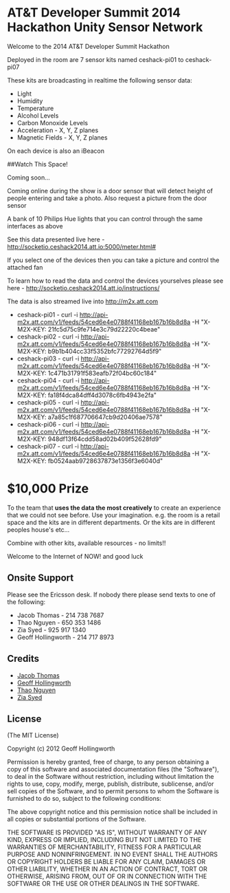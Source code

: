 # AT&T Developer Summit 2014 Hackathon Unity Sensor Network

Welcome to the 2014 AT&T Developer Summit Hackathon

Deployed in the room are 7 sensor kits named ceshack-pi01 to ceshack-pi07

These kits are broadcasting in realtime the following sensor data:

* Light
* Humidity
* Temperature
* Alcohol Levels
* Carbon Monoxide Levels
* Acceleration - X, Y, Z planes
* Magnetic Fields - X, Y, Z planes

On each device is also an iBeacon

##Watch This Space!

Coming soon...

Coming online during the show is a door sensor that will detect height of people entering and take a photo.  Also request a picture from the door sensor

A bank of 10 Philips Hue lights that you can control through the same interfaces as above

See this data presented live here - http://socketio.ceshack2014.att.io:5000/meter.html#

If you select one of the devices then you can take a picture and control the attached fan

To learn how to read the data and control the devices yourselves please see here - http://socketio.ceshack2014.att.io/instructions/

The data is also streamed live into http://m2x.att.com

* ceshack-pi01 - curl -i http://api-m2x.att.com/v1/feeds/54ced6e4e0788f41168eb167b16b8d8a -H "X-M2X-KEY: 21fc5d75c9fe714e3c79d22220c4beae"
* ceshack-pi02 - curl -i http://api-m2x.att.com/v1/feeds/54ced6e4e0788f41168eb167b16b8d8a -H "X-M2X-KEY: b9b1b404cc33f5352bfc77292764d5f9"
* ceshack-pi03 - curl -i http://api-m2x.att.com/v1/feeds/54ced6e4e0788f41168eb167b16b8d8a -H "X-M2X-KEY: 1c471b31791f583eafb72f04bc60c184"
* ceshack-pi04 - curl -i http://api-m2x.att.com/v1/feeds/54ced6e4e0788f41168eb167b16b8d8a -H "X-M2X-KEY: fa18f4dca84dff4d3078c6fb4943e2fa"
* ceshack-pi05 - curl -i http://api-m2x.att.com/v1/feeds/54ced6e4e0788f41168eb167b16b8d8a -H "X-M2X-KEY: a7a85c1f687706647cb9d20406ae7578"
* ceshack-pi06 - curl -i http://api-m2x.att.com/v1/feeds/54ced6e4e0788f41168eb167b16b8d8a -H "X-M2X-KEY: 948df13f64cdd58ad02b409f52628fd9"
* ceshack-pi07 - curl -i http://api-m2x.att.com/v1/feeds/54ced6e4e0788f41168eb167b16b8d8a -H "X-M2X-KEY: fb0524aab9728637873e1356f3e6040d"


# $10,000 Prize

To the team that **uses the data the most creatively** to create an experience that we could not see before. Use your imagination. e.g. the room is a retail space and the kits are in different departments.  Or the kits are in different peoples house's etc...

Combine with other kits, available resources - no limits!!

Welcome to the Internet of NOW! and good luck

## Onsite Support

Please see the Ericsson desk.  If nobody there please send texts to one of the following:

  - Jacob Thomas - 214 738 7687
  - Thao Nguyen - 650 353 1486
  - Zia Syed - 925 917 1340
  - Geoff Hollingworth - 214 717 8973

## Credits

  - [Jacob Thomas](http://github.com/bjacobt)
  - [Geoff Hollingworth](http://github.com/eusholli)
  - [Thao Nguyen](http://github.com/boulethao)
  - [Zia Syed](http://github.com/ztsyed)

## License

(The MIT License)

Copyright (c) 2012 Geoff Hollingworth

Permission is hereby granted, free of charge, to any person obtaining a copy of
this software and associated documentation files (the "Software"), to deal in
the Software without restriction, including without limitation the rights to
use, copy, modify, merge, publish, distribute, sublicense, and/or sell copies of
the Software, and to permit persons to whom the Software is furnished to do so,
subject to the following conditions:

The above copyright notice and this permission notice shall be included in all
copies or substantial portions of the Software.

THE SOFTWARE IS PROVIDED "AS IS", WITHOUT WARRANTY OF ANY KIND, EXPRESS OR
IMPLIED, INCLUDING BUT NOT LIMITED TO THE WARRANTIES OF MERCHANTABILITY, FITNESS
FOR A PARTICULAR PURPOSE AND NONINFRINGEMENT. IN NO EVENT SHALL THE AUTHORS OR
COPYRIGHT HOLDERS BE LIABLE FOR ANY CLAIM, DAMAGES OR OTHER LIABILITY, WHETHER
IN AN ACTION OF CONTRACT, TORT OR OTHERWISE, ARISING FROM, OUT OF OR IN
CONNECTION WITH THE SOFTWARE OR THE USE OR OTHER DEALINGS IN THE SOFTWARE.

